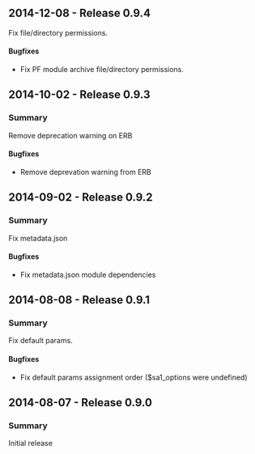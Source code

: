 ## 2014-12-08 - Release 0.9.4

Fix file/directory permissions.

#### Bugfixes

- Fix PF module archive file/directory permissions.

## 2014-10-02 - Release 0.9.3

### Summary

Remove deprecation warning on ERB

#### Bugfixes

- Remove deprevation warning from ERB

## 2014-09-02 - Release 0.9.2

### Summary

Fix metadata.json

#### Bugfixes

- Fix metadata.json module dependencies

## 2014-08-08 - Release 0.9.1

### Summary

Fix default params.

#### Bugfixes

- Fix default params assignment order ($sa1\_options were undefined)

## 2014-08-07 - Release 0.9.0

### Summary

Initial release

